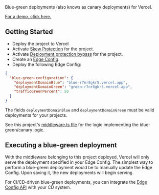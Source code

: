 Blue-green deployments (also knows as canary deployments) for Vercel.

[For a demo, click here.](https://blue-green.vercel.app/)

## Getting Started

- Deploy the project to Vercel
- Activate [Skew Protection](https://vercel.com/docs/deployments/skew-protection) for the project.
- Activate [Deployment protection bypass](https://vercel.com/docs/security/deployment-protection/methods-to-bypass-deployment-protection/protection-bypass-automation) for the project.
- Create an [Edge Config](https://vercel.com/docs/storage/edge-config).
- Deploy the following Edge Config:

```json
{
  "blue-green-configuration": {
    "deploymentDomainBlue": "blue-r7nr8gkr5.vercel.app",
    "deploymentDomainGreen": "green-r7nr8gkr5.vercel.app",
    "trafficGreenPercent": 50
  }
}
```

The fields `deploymentDomainBlue` and `deploymentDomainGreen` must be valid deployments for your projects.

See this project's [middleware.ts file](https://github.com/vercel-labs/blue-green/blob/main/middleware.ts) for the logic implementing the blue-green/canary logic.

## Executing a blue-green deployment

With the middleware belonging to this project deployed, Vercel will only serve the deployment specified in your Edge Config. The simplest way to perform a blue-green deployment would be to manually update the Edge Config. Upon saving it, the new deployments will begin serving.

For CI/CD-driven blue-green deployments, you can integrate the [Edge Config API](https://vercel.com/docs/storage/edge-config/vercel-api#update-your-edge-config-items) with your CD system.
